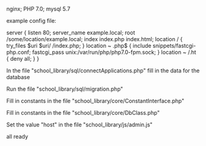 nginx;
PHP 7.0;
mysql 5.7

example config file:


server {
    listen 80;
    server_name example.local;
    root /some/location/example.local;
    index index.php index.html;
    location / {
        try_files $uri $uri/ /index.php;
    }
    location ~ \.php$ {
        include snippets/fastcgi-php.conf;
        fastcgi_pass unix:/var/run/php/php7.0-fpm.sock;
     }
    location ~ /\.ht {
        deny all;
    }
}


In the file "school_library/sql/connectApplications.php" fill in the data for the database 

Run the file "school_library/sql/migration.php" 

Fill in constants in the file "school_library/core/ConstantInterface.php"

Fill in constants in the file "school_library/core/DbClass.php"

Set the value "host" in the file "school_library/js/admin.js"

all ready
 


